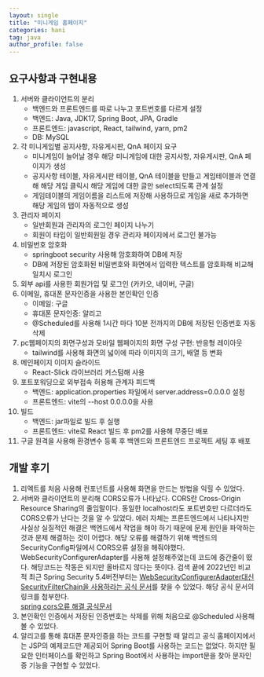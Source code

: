 ```yaml
---
layout: single
title: "미니게임 홈페이지"
categories: hani
tag: java
author_profile: false
---
```


## 요구사항과 구현내용
1. 서버와 클라이언트의 분리
    - 백엔드와 프론트엔드를 따로 나누고 포트번호를 다르게 설정
    - 백엔드: Java, JDK17, Spring Boot, JPA, Gradle
    - 프론트엔드: javascript, React, tailwind, yarn, pm2
    - DB: MySQL
2. 각 미니게임별 공지사항, 자유게시판, QnA 페이지 요구
    - 미니게임이 늘어날 경우 해당 미니게임에 대한 공지사항, 자유게시판, QnA 페이지가 생성
    - 공지사항 테이블, 자유게시판 테이블, QnA 테이블을 만들고 게임테이블과 연결해 해당 게임 클릭시 해당 게임에 대한 글만 select되도록 관계 설정
    - 게임테이블의 게임이름을 리스트에 저장해 사용하므로 게임을 새로 추가하면 해당 게임의 탭이 자동적으로 생성
3. 관리자 페이지
    - 일반회원과 관리자의 로그인 페이지 나누기
    - 회원이 타입이 일반회원일 경우 관리자 페이지에서 로그인 불가능
4. 비밀번호 암호화
    - springboot security 사용해 암호화하여 DB에 저장
    - DB에 저장된 암호화된 비밀번호와 화면에서 입력한 텍스트를 암호화해 비교해 일치시 로그인
5. 외부 api를 사용한 회원가입 및 로그인 (카카오, 네이버, 구글)
6. 이메일, 휴대폰 문자인증을 사용한 본인확인 인증
    - 이메일: 구글
    - 휴대폰 문자인증: 알리고
    - @Scheduled를 사용해 1시간 마다 10분 전까지의 DB에 저장된 인증번호 자동삭제
7. pc웹페이지의 화면구성과 모바일 웹페이지의 화면 구성 구현: 반응형 레이아웃
    - tailwind를 사용해 화면의 넓이에 따라 이미지의 크기, 배열 등 변화
8. 메인페이지 이미지 슬라이드
    - React-Slick 라이브러리 커스텀해 사용
9. 포트포워딩으로 외부접속 허용해 관계자 피드백
    - 백엔드: application.properties 파일에서 server.address=0.0.0.0 설정
    - 프론트엔드: vite의 --host 0.0.0.0을 사용
10. 빌드
    - 백엔드: jar파일로 빌드 후 실행
    - 프론트엔드: vite로 React 빌드 후 pm2를 사용해 무중단 배포
11. 구글 원격을 사용해 환경변수 등록 후 백엔드와 프론트엔드 프로젝트 세팅 후 배포

## 개발 후기
1. 리엑트를 처음 사용해 컨포넌트를 사용해 화면을 만드는 방법을 익힐 수 있었다.
2. 서버와 클라이언트의 분리해 CORS오류가 나타났다. 
CORS란 Cross-Origin Resource Sharing의 줄임말이다. 동일한 localhost라도 포트번호만 다르더라도 CORS오류가 난다는 것을 알 수 있었다. 에러 자체는 프론트엔드에서 나타나지만 사실상 실질적인 해결은 백엔드에서 작업을 해야 하기 때문에 문제 원인을 파악하는 것과 문제 해결하는 것이 어렵다. 해당 오류를 해결하기 위해 백엔드의 SecurityConfig파일에서 CORS오류 설정을 해줘야했다.  
WebSecurityConfigurerAdapter를 사용해 설정해주었는데 코드에 중간줄이 떴다. 해당코드는 작동은 되지만 올바르지 않다는 뜻이다. 검색 끝에 2022년인 비교적 최근 Spring Security 5.4버전부터는 <u>WebSecurityConfigurerAdapter대신 SecurityFilterChain을 사용하라는 공식 문서</u>를 찾을 수 있었다. 해당 공식 문서의 링크를 첨부한다.  
[spring cors오류 해결 공식문서](https://spring.io/blog/2022/02/21/spring-security-without-the-websecurityconfigureradapter)
3. 본인확인 인증에서 저장된 인증번호는 삭제를 위해 처음으로 @Scheduled 사용해볼 수 있었다.
4. 알리고를 통해 휴대폰 문자인증을 하는 코드를 구현할 때 알리고 공식 홈페이지에서는 JSP의 예제코드만 제공되어 Spring Boot를 사용하는 코드는 없었다. 하지만 필요한 인터페이스를 확인하고 Spring Boot에서 사용하는 import문을 찾아 문자인증 기능을 구현할 수 있었다.